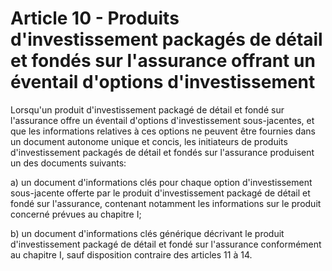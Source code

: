 # Article 10 - Produits d'investissement packagés de détail et fondés sur l'assurance offrant un éventail d'options d'investissement


Lorsqu'un produit d'investissement packagé de détail et fondé sur l'assurance offre un éventail d'options d'investissement sous-jacentes, et que les informations relatives à ces options ne peuvent être fournies dans un document autonome unique et concis, les initiateurs de produits d'investissement packagés de détail et fondés sur l'assurance produisent un des documents suivants:

a) un document d'informations clés pour chaque option d'investissement sous-jacente offerte par le produit d'investissement packagé de détail et fondé sur l'assurance, contenant notamment les informations sur le produit concerné prévues au chapitre I;

b) un document d'informations clés générique décrivant le produit d'investissement packagé de détail et fondé sur l'assurance conformément au chapitre I, sauf disposition contraire des articles 11 à 14.
